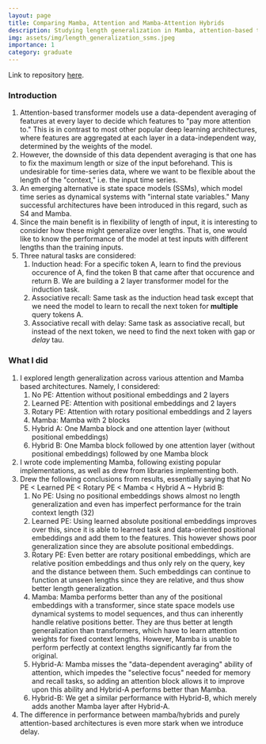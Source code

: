 ```yaml
---
layout: page
title: Comparing Mamba, Attention and Mamba-Attention Hybrids
description: Studying length generalization in Mamba, attention-based transformers, and hybrids of both for associative recall and related tasks.
img: assets/img/length_generalization_ssms.jpeg
importance: 1
category: graduate
---
```


Link to repository [here](https://github.com/Chinmaya-Kausik/mamba_attention_length_generalization).

### Introduction
1. Attention-based transformer models use a data-dependent averaging of features at every layer to decide which features to "pay more attention to." This is in contrast to most other popular deep learning architectures, where features are aggregated at each layer in a data-independent way, determined by the weights of the model.
2. However, the downside of this data dependent averaging is that one has to fix the maximum length or size of the input beforehand. This is undesirable for time-series data, where we want to be flexible about the length of the "context," i.e. the input time series.
3. An emerging alternative is state space models (SSMs), which model time series as dynamical systems with "internal state variables." Many successful architectures have been introduced in this regard, such as S4 and Mamba.
4. Since the main benefit is in flexibility of length of input, it is interesting to consider how these might generalize over lengths. That is, one would like to know the performance of the model at test inputs with different lengths than the training inputs.
5. Three natural tasks are considered:
    1. Induction head: For a specific token A, learn to find the previous occurence of A, find the token B that came after that occurence and return B. We are building a 2 layer transformer model for the induction task.
    2. Associative recall: Same task as the induction head task except that we need the model to learn to recall the next token for **multiple** query tokens A.
    3. Associative recall with delay: Same task as associative recall, but instead of the next token, we need to find the next token with gap or _delay_ tau.

### What I did
1. I explored length generalization across various attention and Mamba based architectures. Namely, I considered:
    1. No PE: Attention without positional embeddings and 2 layers
    2. Learned PE: Attention with positional embeddings and 2 layers
    3. Rotary PE: Attention with rotary positional embeddings and 2 layers
    4. Mamba: Mamba with 2 blocks
    5. Hybrid A: One Mamba block and one attention layer (without positional embeddings)
    6. Hybrid B: One Mamba block followed by one attention layer (without positional embeddings) followed by one Mamba block
2. I wrote code implementing Mamba, following existing popular implementations, as well as drew from libraries implementing both.
3. Drew the following conclusions from results, essentially saying that No PE < Learned PE < Rotary PE < Mamba < Hybrid A ~ Hybrid B:
    1. No PE: Using no positional embeddings shows almost no length generalization and even has imperfect performance for the train context length (32)
    2. Learned PE: Using learned absolute positional embeddings improves over this, since it is able to learned task and data-oriented positional embeddings and add them to the features. This however shows poor generalization since they are absolute positional embeddings.
    3. Rotary PE: Even better are rotary positional embeddings, which are relative position embeddings and thus only rely on the query, key and the distance between them. Such embeddings can continue to function at unseen lengths since they are relative, and thus show better length generalization.
    4. Mamba: Mamba performs better than any of the positional embeddings with a transformer, since state space models use dynamical systems to model sequences, and thus can inherently handle relative positions better. They are thus better at length generalization than transformers, which have to learn attention weights for fixed context lengths. However, Mamba is unable to perform perfectly at context lengths significantly far from the original.
    5. Hybrid-A: Mamba misses the "data-dependent averaging" ability of attention, which impedes the "selective focus" needed for memory and recall tasks, so adding an attention block allows it to improve upon this ability and Hybrid-A performs better than Mamba.
    6. Hybrid-B: We get a similar performance with Hybrid-B, which merely adds another Mamba layer after Hybrid-A.
4. The difference in performance between mamba/hybrids and purely attention-based architectures is even more stark when we introduce delay.
